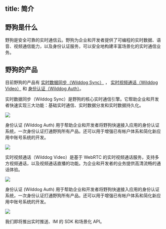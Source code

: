 
title:  简介
---
<h2 id='野狗是什么' class="article-heading top-heading">野狗是什么</h2>

野狗是安全可靠的实时通信云。野狗为企业和开发者提供了可编程的实时数据、语音、视频通信能力，以及身份认证服务，可以安全地构建丰富场景化的实时通信业务。


## 野狗的产品
目前野狗的产品有 [实时数据同步（Wilddog Sync）](/overview/sync.html) ， [实时视频通话（Wilddog Video）](/overview/video.html) 和 [身份认证（Wilddog Auth）](/overview/auth.html)。


实时数据同步（Wilddog Sync）是野狗的核心实时通信引擎。它帮助企业和开发者快速实现三大功能：基础实时通信、实时数据分发和实时数据持久化。

![](/images/introduction.jpg)


身份认证 (Wilddog Auth) 用于帮助企业和开发者将野狗快速接入应用的身份认证系统，一次身份认证打通野狗所有产品。还可以用于增强已有帐户体系和简化新应用中账号系统的开发。


![](/images/wilddogauth.jpg)

实时视频通话（Wilddog Video）是基于 WebRTC 的实时视频通话服务，支持多方视频通话，以及视频通话直播的功能。为企业和开发者的业务提供高清流畅的通话体验。

![](/images/videointro.jpg)

身份认证 (Wilddog Auth) 用于帮助企业和开发者将野狗快速接入应用的身份认证系统，一次身份认证打通野狗所有产品。还可以用于增强已有帐户体系和简化新应用中账号系统的开发。

![](/images/wilddogauth.jpg)

我们即将推出实时推送、IM 的 SDK 和场景化 API。



